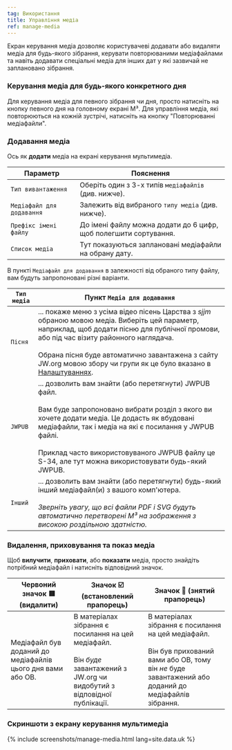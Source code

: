 ```yaml
---
tag: Використання
title: Управління медіа
ref: manage-media
---
```


Екран керування медіа дозволяє користувачеві додавати або видаляти медіа для будь-якого зібрання, керувати повторюваними медіафайлами та навіть додавати спеціальні медіа для інших дат у які зазвичай не заплановано зібрання.

### Керування медіа для будь-якого конкретного дня

Для керування медіа для певного зібрання чи дня, просто натисніть на кнопку певного дня на головному екрані M³. Для управління медіа, які повторюються на кожній зустрічі, натисніть на кнопку "Повторюванні медіафайли".

### Додавання медіа

Ось як **додати** медіа на екрані керування мультимедіа.

| Параметр | Пояснення |
| --- | --- |
| `Тип вивантаження` | Оберіть один з 3-х типів `медіафайлів` (див. нижче). |
| `Медіафайл для додавання` | Залежить від вибраного `типу медіа` (див. нижче). |
| `Префікс імені файлу` | До імені файлу можна додати до 6 цифр, щоб полегшити сортування. |
| `Список медіа` | Тут показуються заплановані медіафайли на обрану дату. |

В пункті `Медіафайл для додавання` в залежності від обраного типу файлу, вам будуть запропоновані різні варіанти.

| `Тип медіа` | Пункт `Медіа для додавання` |
| --- | --- |
| `Пісня` | ... покаже меню з усіма відео пісень Царства з *sjjm* обраною мовою медіа. Виберіть цей параметр, наприклад, щоб додати пісню для публічної промови, або під час візиту районного наглядача. <br><br> Обрана пісня буде автоматично завантажена з сайту JW.org мовою збору чи групи як це було вказано в [Налаштуваннях]({{page.lang}}/#configuration). |
| `JWPUB` | ... дозволить вам знайти (або перетягнути) JWPUB файл. <br><br> Вам буде запропоновано вибрати розділ з якого ви хочете додати медіа. Це додасть як вбудовані медіафайли, так і медіа на які є посилання у JWPUB файлі. <br><br> Приклад часто використовуваного JWPUB файлу це S-34, але тут можна використовувати будь-який JWPUB. |
| `Інший` | ... дозволить вам знайти (або перетягнути) будь-який інший медіафайл(и) з вашого комп'ютера. <br><br> *Зверніть увагу, що всі файли PDF і SVG будуть автоматично перетворені M³ на зображення з високою роздільною здатністю.* |

### Видалення, приховування та показ медіа

Щоб **вилучити**, **приховати**, або **показати** медіа, просто знайдіть потрібний медіафайл і натисніть відповідний значок.

| Червоний значок 🟥 (видалити) | Значок ☑️ (встановлений прапорець) | Значок 🔲 (знятий прапорець) |
| --- | --- | --- |
| Медіафайл був доданий до медіафайлів цього дня вами або ОВ. | В матеріалах зібрання є посилання на цей медіафайл. <br><br>Він *буде* завантажений з JW.org чи видобутий з відповідної публікації. | В матеріалах зібрання є посилання на цей медіафайл. <br><br> Він був прихований вами або ОВ, тому він *не* буде завантажений або доданий до медіафайлів зібрання. |

### Скриншоти з екрану керування мультимедіа

{% include screenshots/manage-media.html lang=site.data.uk %}
